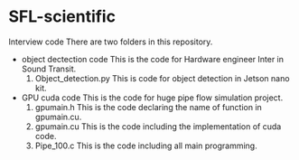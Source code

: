 # SFL-scientific
Interview code
There are two folders in this repository. 
- object dectection code
  This is the code for Hardware engineer Inter in Sound Transit.
  1. Object_detection.py 
    This is code for object detection in Jetson nano kit. 
- GPU cuda code
  This is the code for huge pipe flow simulation project. 
  1. gpumain.h
    This is the code declaring the name of function in gpumain.cu.
  2. gpumain.cu
    This is the code including the implementation of cuda code.
  3. Pipe_100.c
    This is the code including all main programming.




